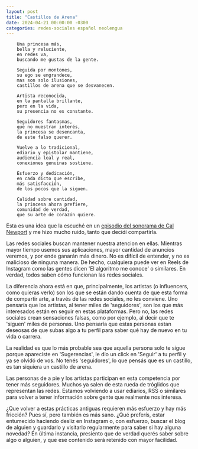 ```yaml
---
layout: post
title: "Castillos de Arena"
date: 2024-04-21 00:00:00 -0300
categories: redes-sociales español neolengua
---
```

```
    Una princesa más,
    bella y reluciente,
    en redes va,
    buscando me gustas de la gente.

    Seguida por montones,
    su ego se engrandece,
    mas son solo ilusiones,
    castillos de arena que se desvanecen.

    Artista reconocida,
    en la pantalla brillante,
    pero en la vida,
    su presencia no es constante.

    Seguidores fantasmas,
    que no muestran interés,
    la princesa se desencanta,
    de este falso querer.

    Vuelve a lo tradicional,
    ediario y epistolar mantiene,
    audiencia leal y real,
    conexiones genuinas sostiene.

    Esfuerzo y dedicación,
    en cada dicto que escribe,
    más satisfacción,
    de los pocos que la siguen.

    Calidad sobre cantidad,
    la princesa ahora prefiere,
    comunidad de verdad,
    que su arte de corazón quiere.
```
    

Esta es una idea que la escuché en un [episodio del sonorama de Cal Newport](https://podcasts.google.com/feed/aHR0cHM6Ly9mZWVkcy5idXp6c3Byb3V0LmNvbS8xMTIxOTcyLnJzcw/episode/QnV6enNwcm91dC0xNDg0Mjg3Nw) y me hizo mucho ruido, tanto que decidí compartirla.

Las redes sociales buscan mantener nuestra atencion en ellas. Mientras mayor tiempo usemos sus aplicaciones, mayor cantidad de anuncios veremos, y por ende ganarán más dinero. No es difícil de entender, y no es malicioso de ninguna manera. De hecho, cualquiera puede ver en Reels de Instagram como las gentes dicen 'El algoritmo me conoce' o similares. En verdad, todos saben cómo funcionan las redes sociales.

La diferencia ahora está en que, principalmente, los artistas (o influencers, como quieras verlo) son los que se están dando cuenta de que esta forma de compartir arte, a través de las redes sociales, no les conviene. Uno pensaría que los artistas, al tener miles de 'seguidores', son los que más interesados están en seguir en estas plataformas. Pero no, las redes sociales crean sensaciones falsas, como por ejemplo, al decir que te 'siguen' miles de personas. Uno pensaría que estas personas estan deseosas de que subas algo a tu perfil para saber qué hay de nuevo en tu vida o carrera.

La realidad es que lo más probable sea que aquella persona solo te sigue porque apareciste en 'Sugerencias', le dio un click en 'Seguir' a tu perfil y ya se olvidó de vos. No tenés 'seguidores', lo que pensás que es un castillo, es tan siquiera un castillo de arena.

Las personas de a pie y los artistas participan en esta competencia por tener más seguidores. Muchos ya salen de esta rueda de tróglidos que representan las redes. Estamos volviendo a usar ediarios, RSS o similares para volver a tener información sobre gente que realmente nos interesa.

¿Que volver a estas prácticas antiguas requieren más esfuerzo y hay más fricción? Pues sí, pero 
también es más sano. ¿Qué preferís, estar entumecido haciendo desliz en Instagram o, con esfuerzo, buscar el blog de alguien y guardarlo y visitarlo regularmente para saber si hay alguna novedad? En última instancia, presiento que de verdad querés saber sobre algo o alguien, y que ese contenido será retenido con mayor facilidad.